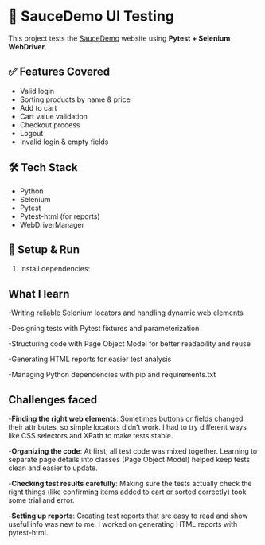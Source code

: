 # 🧪 SauceDemo UI Testing

This project tests the [SauceDemo](https://www.saucedemo.com) website using **Pytest + Selenium WebDriver**.

## ✅ Features Covered

- Valid login
- Sorting products by name & price
- Add to cart
- Cart value validation
- Checkout process
- Logout
- Invalid login & empty fields

## 🛠 Tech Stack

- Python
- Selenium
- Pytest
- Pytest-html (for reports)
- WebDriverManager

## 🚀 Setup & Run

1. Install dependencies:

## What I learn
-Writing reliable Selenium locators and handling dynamic web elements

-Designing tests with Pytest fixtures and parameterization

-Structuring code with Page Object Model for better readability and reuse

-Generating HTML reports for easier test analysis

-Managing Python dependencies with pip and requirements.txt
## Challenges faced
-**Finding the right web elements**: Sometimes buttons or fields changed their attributes, so simple locators didn’t work. I had to try different ways like CSS selectors and XPath to make tests stable.

-**Organizing the code**: At first, all test code was mixed together. Learning to separate page details into classes (Page Object Model) helped keep tests clean and easier to update.

-**Checking test results carefully**: Making sure the tests actually check the right things (like confirming items added to cart or sorted correctly) took some trial and error.

-**Setting up reports**: Creating test reports that are easy to read and show useful info was new to me. I worked on generating HTML reports with pytest-html.

